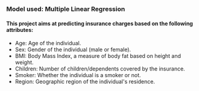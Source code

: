 ### Model used: Multiple Linear Regression

#### This project aims at predicting insurance charges based on the following attributes:

   - Age: Age of the individual.
   - Sex: Gender of the individual (male or female).
   - BMI: Body Mass Index, a measure of body fat based on height and weight.
   - Children: Number of children/dependents covered by the insurance.
   - Smoker: Whether the individual is a smoker or not.
   - Region: Geographic region of the individual's residence.
 
